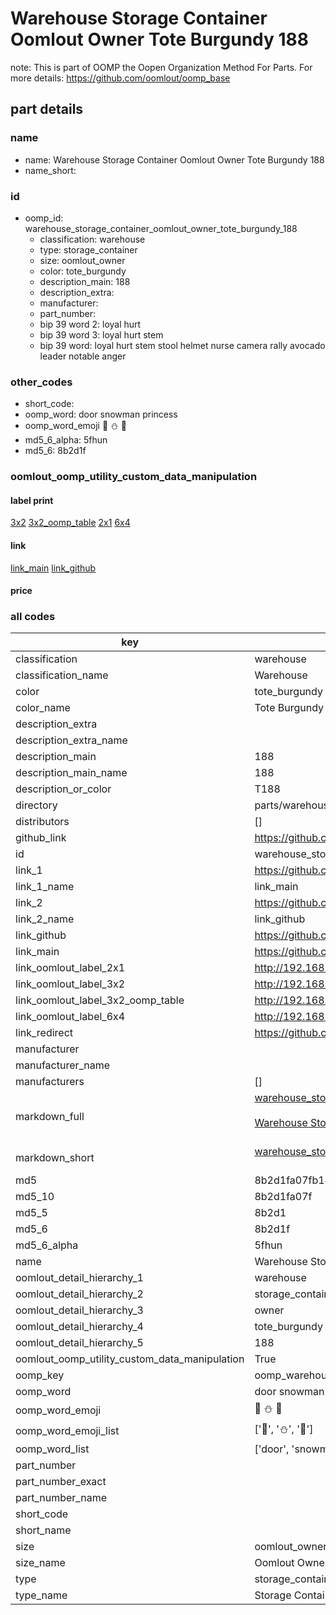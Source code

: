 # Warehouse Storage Container Oomlout Owner Tote Burgundy 188  

note: This is part of OOMP the Oopen Organization Method For Parts. For more details: https://github.com/oomlout/oomp_base

##  part details
  







### name
* name: Warehouse Storage Container Oomlout Owner Tote Burgundy 188
* name_short: 
### id
* oomp_id: warehouse_storage_container_oomlout_owner_tote_burgundy_188
  * classification: warehouse
  * type: storage_container
  * size: oomlout_owner
  * color: tote_burgundy
  * description_main: 188
  * description_extra: 
  * manufacturer: 
  * part_number: 
  * bip 39 word 2: loyal hurt
  * bip 39 word 3: loyal hurt stem
  * bip 39 word: loyal hurt stem stool helmet nurse camera rally avocado leader notable anger

### other_codes
* short_code: 
* oomp_word: door snowman princess
* oomp_word_emoji :door: :snowman: :princess:
* md5_6_alpha: 5fhun
* md5_6: 8b2d1f






### oomlout_oomp_utility_custom_data_manipulation
#### label print
[3x2](http://192.168.1.245:1112/?label=oomp%205fhun)
[3x2_oomp_table](http://192.168.1.108:1112/?label=oomp%205fhun)
[2x1](http://192.168.1.242:1112/?label=oomp%205fhun)
[6x4](http://192.168.1.55:1112/?label=oomp%205fhun)    

#### link

[link_main](https://github.com/oomlout/oomlout_oomp_version_1_messy/tree/main/parts/warehouse_storage_container_oomlout_owner_tote_burgundy_188) [link_github](https://github.com/oomlout/oomlout_oomp_version_1_messy/tree/main/parts/warehouse_storage_container_oomlout_owner_tote_burgundy_188)                             

#### price







### all codes 
| key | value |  
| --- | --- |  
| classification | warehouse |  
| classification_name | Warehouse |  
| color | tote_burgundy |  
| color_name | Tote Burgundy |  
| description_extra |  |  
| description_extra_name |  |  
| description_main | 188 |  
| description_main_name | 188 |  
| description_or_color | T188 |  
| directory | parts/warehouse_storage_container_oomlout_owner_tote_burgundy_188 |  
| distributors | [] |  
| github_link | https://github.com/oomlout/oomlout_oomp_part_src/tree/main/parts/warehouse_storage_container_oomlout_owner_tote_burgundy_188 |  
| id | warehouse_storage_container_oomlout_owner_tote_burgundy_188 |  
| link_1 | https://github.com/oomlout/oomlout_oomp_version_1_messy/tree/main/parts/warehouse_storage_container_oomlout_owner_tote_burgundy_188 |  
| link_1_name | link_main |  
| link_2 | https://github.com/oomlout/oomlout_oomp_version_1_messy/tree/main/parts/warehouse_storage_container_oomlout_owner_tote_burgundy_188 |  
| link_2_name | link_github |  
| link_github | https://github.com/oomlout/oomlout_oomp_version_1_messy/tree/main/parts/warehouse_storage_container_oomlout_owner_tote_burgundy_188 |  
| link_main | https://github.com/oomlout/oomlout_oomp_version_1_messy/tree/main/parts/warehouse_storage_container_oomlout_owner_tote_burgundy_188 |  
| link_oomlout_label_2x1 | http://192.168.1.242:1112/?label=oomp%205fhun |  
| link_oomlout_label_3x2 | http://192.168.1.245:1112/?label=oomp%205fhun |  
| link_oomlout_label_3x2_oomp_table | http://192.168.1.108:1112/?label=oomp%205fhun |  
| link_oomlout_label_6x4 | http://192.168.1.55:1112/?label=oomp%205fhun |  
| link_redirect | https://github.com/oomlout/oomlout_oomp_version_1_messy/tree/main/parts/warehouse_storage_container_oomlout_owner_tote_burgundy_188 |  
| manufacturer |  |  
| manufacturer_name |  |  
| manufacturers | [] |  
| markdown_full | [warehouse_storage_container_oomlout_owner_tote_burgundy_188](none)<br>[](none)<br>[Warehouse Storage Container Oomlout Owner Tote Burgundy 188](none)<br><br> |  
| markdown_short | [warehouse_storage_container_oomlout_owner_tote_burgundy_188](none)<br><br> |  
| md5 | 8b2d1fa07fb144165e357d67aa9bf424 |  
| md5_10 | 8b2d1fa07f |  
| md5_5 | 8b2d1 |  
| md5_6 | 8b2d1f |  
| md5_6_alpha | 5fhun |  
| name | Warehouse Storage Container Oomlout Owner Tote Burgundy 188 |  
| oomlout_detail_hierarchy_1 | warehouse |  
| oomlout_detail_hierarchy_2 | storage_container |  
| oomlout_detail_hierarchy_3 | owner |  
| oomlout_detail_hierarchy_4 | tote_burgundy |  
| oomlout_detail_hierarchy_5 | 188 |  
| oomlout_oomp_utility_custom_data_manipulation | True |  
| oomp_key | oomp_warehouse_storage_container_oomlout_owner_tote_burgundy_188 |  
| oomp_word | door snowman princess |  
| oomp_word_emoji | :door: :snowman: :princess: |  
| oomp_word_emoji_list | [':door:', ':snowman:', ':princess:'] |  
| oomp_word_list | ['door', 'snowman', 'princess'] |  
| part_number |  |  
| part_number_exact |  |  
| part_number_name |  |  
| short_code |  |  
| short_name |  |  
| size | oomlout_owner |  
| size_name | Oomlout Owner |  
| type | storage_container |  
| type_name | Storage Container |  
